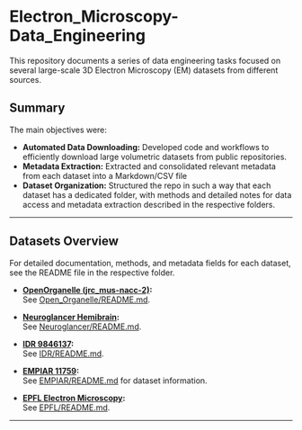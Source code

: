 # Electron_Microscopy-Data_Engineering
This repository documents a series of data engineering tasks focused on several large-scale 3D Electron Microscopy (EM) datasets from different sources.

## Summary

 The main objectives were:

- **Automated Data Downloading:**  Developed code and workflows to efficiently download large volumetric datasets from public repositories.
- **Metadata Extraction:** Extracted and consolidated relevant metadata from each dataset into a Markdown/CSV file
- **Dataset Organization:** Structured the repo in such a way that each dataset has a dedicated folder, with methods and detailed notes for data access and metadata extraction described in the respective folders. 

---

## Datasets Overview

For detailed documentation, methods, and metadata fields for each dataset, see the README file in the respective folder.

- **[OpenOrganelle (jrc_mus-nacc-2)](https://openorganelle.janelia.org/datasets/jrc_mus-nacc-2):**  
  See [Open_Organelle/README.md](Open_Organelle/).

- **[Neuroglancer Hemibrain](https://tinyurl.com/hemibrain-ng):**  
  See [Neuroglancer/README.md](Neuroglancer/README.md).

- **[IDR 9846137](https://idr.openmicroscopy.org/webclient/img_detail/9846137/?dataset=10740):**  
  See [IDR/README.md](IDR/README.md).

- **[EMPIAR 11759](https://www.ebi.ac.uk/empiar/EMPIAR-11759/):**  
  See [EMPIAR/README.md](EMPIAR/README.md) for dataset information.

- **[EPFL Electron Microscopy](https://www.epfl.ch/labs/cvlab/data/data-em/):**  
  See [EPFL/README.md](EPFL/README.md).

---

